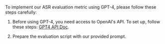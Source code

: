 To implement our ASR evaluation metric using GPT-4, please follow these steps carefully:

1. Before using GPT-4, you need access to OpenAI's API. To set up, follow these steps:
[GPT4 API Doc](https://platform.openai.com/docs/api-reference/administration).

2. Prepare the evaluation script with our provided prompt.
